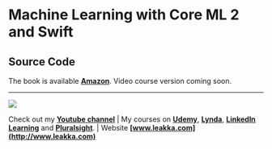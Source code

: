# Machine Learning with Core ML 2 and Swift
## Source Code

The book is available **[Amazon](https://www.amazon.com/dp/B07F2NYDTH)**. 
Video course version coming soon.

***
![](http://www.leakka.com/wp-content/uploads/2018/10/ml-cover-420w-1.png)

Check out my **[Youtube channel](https://www.youtube.com/c/swiftprogrammingtutorials)** | My courses on **[Udemy](https://www.udemy.com/user/karolynyisztor/)**, **[Lynda](https://www.lynda.com/Karoly-Nyisztor/9655357-1.html)**, **[LinkedIn Learning](https://www.linkedin.com/learning/instructors/karoly-nyisztor?u=2125562)** and **[Pluralsight](https://www.pluralsight.com/profile/author/karoly-nyisztor)**. | Website **[www.leakka.com](http://www.leakka.com)**


